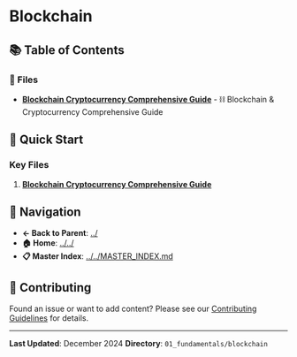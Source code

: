 # Blockchain

## 📚 Table of Contents

### 📄 Files

- **[Blockchain Cryptocurrency Comprehensive Guide](blockchain_cryptocurrency_comprehensive_guide.md)** - ⛓️ Blockchain & Cryptocurrency Comprehensive Guide

## 🚀 Quick Start

### Key Files
1. **[Blockchain Cryptocurrency Comprehensive Guide](blockchain_cryptocurrency_comprehensive_guide.md)**

## 🔗 Navigation

- **← Back to Parent**: [../](../)
- **🏠 Home**: [../../](../..)
- **📋 Master Index**: [../../MASTER_INDEX.md](../../..MASTER_INDEX.md)

## 🤝 Contributing

Found an issue or want to add content? Please see our [Contributing Guidelines](../../CONTRIBUTING.md) for details.

---

**Last Updated**: December 2024
**Directory**: `01_fundamentals/blockchain`

